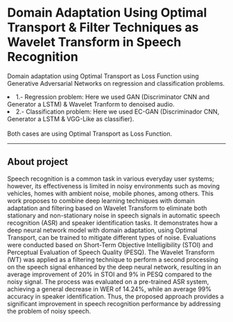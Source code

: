 # Domain Adaptation Using Optimal Transport & Filter Techniques as Wavelet Transform in Speech Recognition

Domain adaptation using Optimal Transport as Loss Function using Generative Adversarial Networks on regression and classification problems. <br>
<li>1.- Regression problem: Here we used GAN (Discriminator CNN and Generator a LSTM) & Wavelet Tranform to denoised audio.</li>
<li>2.- Classification problem: Here we used EC-GAN (Discriminador CNN, Generator a LSTM & VGG-Like as classifier).</li><br>
Both cases are using Optimal Transport as Loss Function.

---
**About project**  
---

Speech recognition is a common task in various everyday user systems; however, its effectiveness is limited in noisy environments such as moving vehicles, homes with ambient noise, mobile phones, among others. This work proposes to combine deep learning techniques with domain adaptation and filtering based on Wavelet Transform to eliminate both stationary and non-stationary noise in speech signals in automatic speech recognition (ASR) and speaker identification tasks. It demonstrates how a deep neural network model with domain adaptation, using Optimal Transport, can be trained to mitigate different types of noise. Evaluations were conducted based on Short-Term Objective Intelligibility (STOI) and Perceptual Evaluation of Speech Quality (PESQ). The Wavelet Transform (WT) was applied as a filtering technique to perform a second processing on the speech signal enhanced by the deep neural network, resulting in an average improvement of 20% in STOI and 9% in PESQ compared to the noisy signal. The process was evaluated on a pre-trained ASR system, achieving a general decrease in WER of 14.24%, while an average 99% accuracy in speaker identification. Thus, the proposed approach provides a significant improvement in speech recognition performance by addressing the problem of noisy speech.
